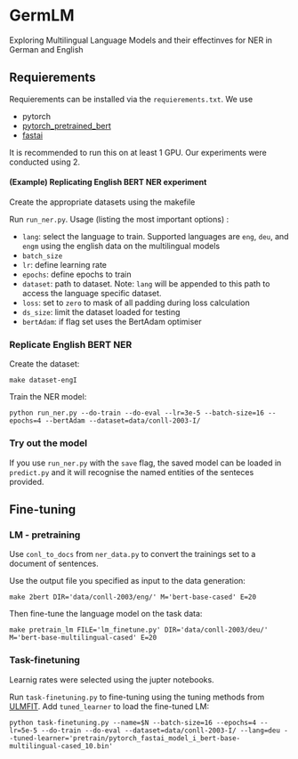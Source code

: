 # GermLM
Exploring Multilingual Language Models and their effectinves for NER in German and English

## Requierements
Requierements can be installed via the `requierements.txt`.
We use 
* pytorch
* [pytorch_pretrained_bert](https://github.com/huggingface/pytorch-pretrained-BERT/)
* [fastai]

It is recommended to run this on at least 1 GPU. Our experiments were conducted using 2.

#### (Example) Replicating English BERT NER experiment
Create the appropriate datasets using the makefile

Run `run_ner.py`. Usage (listing the most important options) :
* `lang`: select the language to train. Supported languages are `eng`, `deu`, and `engm` using the english data on the multilingual models
* `batch_size`
* `lr`: define learning rate
* `epochs`: define epochs to train
* `dataset`: path to dataset. Note: `lang` will be appended to this path to access the language specific dataset.
* `loss`: set to `zero` to mask of all padding during loss calculation
* `ds_size`: limit the dataset loaded for testing
* `bertAdam`: if flag set uses the BertAdam optimiser

### Replicate English BERT NER
Create the dataset:
```shell
make dataset-engI
```
Train the NER model:
```
python run_ner.py --do-train --do-eval --lr=3e-5 --batch-size=16 --epochs=4 --bertAdam --dataset=data/conll-2003-I/
```

### Try out the model
If you use `run_ner.py` with the `save` flag, the saved model can be loaded in `predict.py` and it will recognise the named entities of the senteces provided.

## Fine-tuning

### LM - pretraining

Use `conl_to_docs` from `ner_data.py` to convert the trainings set to a document of sentences.

Use the output file you specified as input to the data generation:
```
make 2bert DIR='data/conll-2003/eng/' M='bert-base-cased' E=20
```

Then fine-tune the language model on the task data:
```
make pretrain_lm FILE='lm_finetune.py' DIR='data/conll-2003/deu/' M='bert-base-multilingual-cased' E=20 
```

### Task-finetuning

Learnig rates were selected using the jupter notebooks.

Run `task-finetuning.py` to fine-tuning using the tuning methods from [ULMFIT]. Add `tuned_learner` to load the fine-tuned LM:
```
python task-finetuning.py --name=$N --batch-size=16 --epochs=4 --lr=5e-5 --do-train --do-eval --dataset=data/conll-2003-I/ --lang=deu --tuned-learner='pretrain/pytorch_fastai_model_i_bert-base-multilingual-cased_10.bin'
```

[BERT]:https://arxiv.org/pdf/1810.04805.pdf
[ULMFiT]: https://arxiv.org/pdf/1801.06146.pdf
[ELMo]: https://arxiv.org/abs/1802.05365
[OpenAi]: https://s3-us-west-2.amazonaws.com/openai-assets/research-covers/language-unsupervised/language_understanding_paper.pdf
[AWD-LSTM]: TODO
[Wikitext-103]: https://www.salesforce.com/products/einstein/ai-research/the-wikitext-dependency-language-modeling-dataset/
[Bookcorpus]: http://yknzhu.wixsite.com/mbweb


[CoNLL 2003]:https://www.clips.uantwerpen.be/conll2003/ner/
[Peters.]:https://www.aclweb.org/anthology/P/P17/P17-1161.pdf
[SNLI 2015]:https://nlp.stanford.edu/projects/snli/
[ROCStories]:http://cs.rochester.edu/nlp/rocstories/

[SB-10K]:http://www.spinningbytes.com/resources/
[GermEval2014]:https://sites.google.com/site/germeval2014ner/data
[CoNLL2011]:http://conll.cemantix.org/2011/data.html

[Twitter Corpus+Benchmark]:http://www.aclweb.org/anthology/W17-1106
[NER Shootout]:http://aclweb.org/anthology/P18-2020.pdf
[fastai]:https://github.com/fastai/fastai
[imdb_scripts]:https://github.com/fastai/fastai/tree/master/courses/dl2/imdb_scripts
